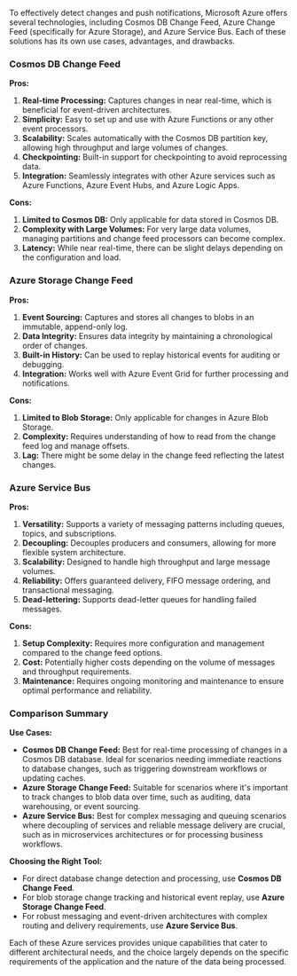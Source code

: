 To effectively detect changes and push notifications, Microsoft Azure offers several technologies, including Cosmos DB Change Feed, Azure Change Feed (specifically for Azure Storage), and Azure Service Bus. Each of these solutions has its own use cases, advantages, and drawbacks.

### Cosmos DB Change Feed

**Pros:**
1. **Real-time Processing:** Captures changes in near real-time, which is beneficial for event-driven architectures.
2. **Simplicity:** Easy to set up and use with Azure Functions or any other event processors.
3. **Scalability:** Scales automatically with the Cosmos DB partition key, allowing high throughput and large volumes of changes.
4. **Checkpointing:** Built-in support for checkpointing to avoid reprocessing data.
5. **Integration:** Seamlessly integrates with other Azure services such as Azure Functions, Azure Event Hubs, and Azure Logic Apps.

**Cons:**
1. **Limited to Cosmos DB:** Only applicable for data stored in Cosmos DB.
2. **Complexity with Large Volumes:** For very large data volumes, managing partitions and change feed processors can become complex.
3. **Latency:** While near real-time, there can be slight delays depending on the configuration and load.

### Azure Storage Change Feed

**Pros:**
1. **Event Sourcing:** Captures and stores all changes to blobs in an immutable, append-only log.
2. **Data Integrity:** Ensures data integrity by maintaining a chronological order of changes.
3. **Built-in History:** Can be used to replay historical events for auditing or debugging.
4. **Integration:** Works well with Azure Event Grid for further processing and notifications.

**Cons:**
1. **Limited to Blob Storage:** Only applicable for changes in Azure Blob Storage.
2. **Complexity:** Requires understanding of how to read from the change feed log and manage offsets.
3. **Lag:** There might be some delay in the change feed reflecting the latest changes.

### Azure Service Bus

**Pros:**
1. **Versatility:** Supports a variety of messaging patterns including queues, topics, and subscriptions.
2. **Decoupling:** Decouples producers and consumers, allowing for more flexible system architecture.
3. **Scalability:** Designed to handle high throughput and large message volumes.
4. **Reliability:** Offers guaranteed delivery, FIFO message ordering, and transactional messaging.
5. **Dead-lettering:** Supports dead-letter queues for handling failed messages.

**Cons:**
1. **Setup Complexity:** Requires more configuration and management compared to the change feed options.
2. **Cost:** Potentially higher costs depending on the volume of messages and throughput requirements.
3. **Maintenance:** Requires ongoing monitoring and maintenance to ensure optimal performance and reliability.

### Comparison Summary

**Use Cases:**
- **Cosmos DB Change Feed:** Best for real-time processing of changes in a Cosmos DB database. Ideal for scenarios needing immediate reactions to database changes, such as triggering downstream workflows or updating caches.
- **Azure Storage Change Feed:** Suitable for scenarios where it's important to track changes to blob data over time, such as auditing, data warehousing, or event sourcing.
- **Azure Service Bus:** Best for complex messaging and queuing scenarios where decoupling of services and reliable message delivery are crucial, such as in microservices architectures or for processing business workflows.

**Choosing the Right Tool:**
- For direct database change detection and processing, use **Cosmos DB Change Feed**.
- For blob storage change tracking and historical event replay, use **Azure Storage Change Feed**.
- For robust messaging and event-driven architectures with complex routing and delivery requirements, use **Azure Service Bus**.

Each of these Azure services provides unique capabilities that cater to different architectural needs, and the choice largely depends on the specific requirements of the application and the nature of the data being processed.
